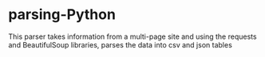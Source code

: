 # parsing-Python
This parser takes information from a multi-page site and using the requests and BeautifulSoup libraries, parses the data into csv and json tables
